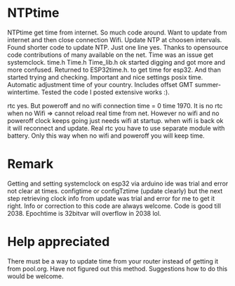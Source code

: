 # NTPtime
 NTPtime get time from internet.
 So much code around. Want to update from internet and then close connection Wifi. Update NTP at choosen intervals.
 Found shorter code to update NTP. Just one line yes. Thanks to opensource code contributions of many available on the net.
 Time was an issue get systemclock. time.h Time.h Time_lib.h ok started digging and got more and more confused.
 Returned to ESP32time.h. to get time for esp32.
 And than started trying and checking.
 Important and nice settings posix time. Automatic adjustment time of your country. Includes offset GMT summer-wintertime.
 Tested the code I posted extensive works :).
 
 rtc yes. But poweroff and no wifi connection time = 0 time 1970. It is no rtc when no Wifi => cannot reload real time from net.
 However no wifi and no poweroff clock keeps going just needs wifi at startup. when wifi is back ok it will reconnect and update.
 Real rtc you have to use separate module with battery. Only this way when no wifi and poweroff you will keep time. 
 
# Remark
Getting and setting systemclock on esp32 via arduino ide was trial and error not clear at times. configtime or configTztime (update clearly) but the next step retrieving clock info from update was trial and error for me to get it right. Info or correction to this code are always welcome.
Code is good till 2038. Epochtime is 32bitvar will overflow in 2038 lol.

# Help appreciated
There must be a way to update time from your router instead of getting it from pool.org.
Have not figured out this method.  Suggestions how to do this would be welcome.
